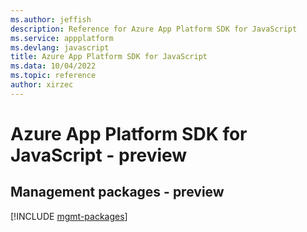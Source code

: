```yaml
---
ms.author: jeffish
description: Reference for Azure App Platform SDK for JavaScript
ms.service: appplatform
ms.devlang: javascript
title: Azure App Platform SDK for JavaScript
ms.data: 10/04/2022
ms.topic: reference
author: xirzec
---
```

# Azure App Platform SDK for JavaScript - preview

## Management packages - preview
[!INCLUDE [mgmt-packages](app-platform-mgmt-index.md)]